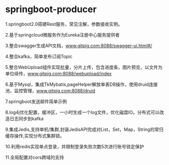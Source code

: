 # springboot-producer

1.springboot2.0搭建Rest服务，常见注解，参数接收实例。

2.基于springcloud微服务作为Eureka注册中心服务提供者

3.整合swagger生成API文档，www.gitpig.com:8088/swagger-ui.html#/

4.整合kafka，简单发布订阅Topic

5.整合WebUpload组件实现批量，分片上传，包含进度条，图片预览，以文件为单位续传，www.gitpig.com:8088/webupload/index

6.基于Mysql，集成TkMybatis,pageHelper解放单表DB操作，使用druid连接池，监控管理，www.gitpig.com:8088/druid

7.springboot发送邮件简单示例

8.log4j优化配置，缓冲区，一小时生成一个log文件，优化磁盘IO。分布式可以改造日志同步到kafka

9.集成Jedis,支持单机/集群,封装JedisAPI完成对List，Set，Map，String的常归缓存操作,实现分布式集群锁。

10.利用redis实现单点登录，并限制登录失败次数5次进行账号锁定保护

11.全局配置对cors跨域的支持
